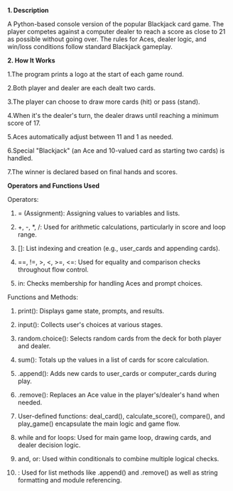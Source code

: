 **1. Description**

A Python-based console version of the popular Blackjack card game. The player competes against a computer dealer to reach a score as close to 21 as possible without going over. The rules for Aces, dealer logic, and win/loss conditions follow standard Blackjack gameplay.

**2. How It Works**

1.The program prints a logo at the start of each game round.

2.Both player and dealer are each dealt two cards.

3.The player can choose to draw more cards (hit) or pass (stand).

4.When it's the dealer's turn, the dealer draws until reaching a minimum score of 17.

5.Aces automatically adjust between 11 and 1 as needed.

6.Special "Blackjack" (an Ace and 10-valued card as starting two cards) is handled.

7.The winner is declared based on final hands and scores.

**Operators and Functions Used**

Operators:

1. = (Assignment): Assigning values to variables and lists.

2. +, -, *, /: Used for arithmetic calculations, particularly in score and loop range.

3. []: List indexing and creation (e.g., user_cards and appending cards).

4. ==, !=, >, <, >=, <=: Used for equality and comparison checks throughout flow control.

5. in: Checks membership for handling Aces and prompt choices.


Functions and Methods:

1. print(): Displays game state, prompts, and results.

2. input(): Collects user's choices at various stages.

3. random.choice(): Selects random cards from the deck for both player and dealer.

4. sum(): Totals up the values in a list of cards for score calculation.

5. .append(): Adds new cards to user_cards or computer_cards during play.

6. .remove(): Replaces an Ace value in the player's/dealer's hand when needed.

7. User-defined functions: deal_card(), calculate_score(), compare(), and play_game() encapsulate the main logic and game flow.

8. while and for loops: Used for main game loop, drawing cards, and dealer decision logic.

9. and, or: Used within conditionals to combine multiple logical checks.

10. : Used for list methods like .append() and .remove() as well as string formatting and module referencing.
